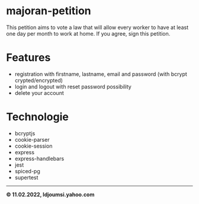 # majoran-petition
This petition aims to vote a law that will allow every worker to have at least one day per month to work at home. If you agree, sign this petition.

# Features

-   registration with firstname, lastname, email and password (with bcrypt crypted/encrypted)
-   login and logout with reset password possibility
-   delete your account


# Technologie
- bcryptjs
- cookie-parser
- cookie-session
- express
- express-handlebars
- jest
- spiced-pg
- supertest


---

**© 11.02.2022, ldjoumsi.yahoo.com**

<!--

High Level Description:
…

Website:
…

Tags:
- aws
- aws-s3
- aws-ses
- components
- css
- design
- fetch
- heroku
- html
- js
- node-js
- pagination
- postresql
- react
- s3-bucket
- spicedacademy

-->
